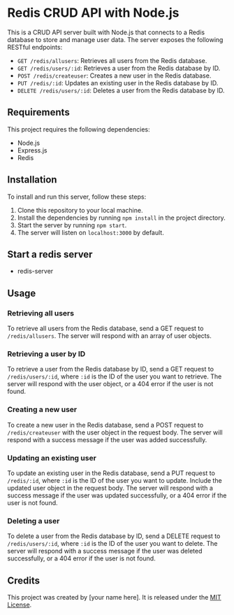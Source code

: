 # Redis CRUD API with Node.js

This is a CRUD API server built with Node.js that connects to a Redis database to store and manage user data. The server exposes the following RESTful endpoints:

- `GET /redis/allusers`: Retrieves all users from the Redis database.
- `GET /redis/users/:id`: Retrieves a user from the Redis database by ID.
- `POST /redis/createuser`: Creates a new user in the Redis database.
- `PUT /redis/:id`: Updates an existing user in the Redis database by ID.
- `DELETE /redis/users/:id`: Deletes a user from the Redis database by ID.

## Requirements

This project requires the following dependencies:

- Node.js
- Express.js
- Redis

## Installation

To install and run this server, follow these steps:

1. Clone this repository to your local machine.
2. Install the dependencies by running `npm install` in the project directory.
3. Start the server by running `npm start`.
4. The server will listen on `localhost:3000` by default.

## Start a redis server
- redis-server

## Usage

### Retrieving all users

To retrieve all users from the Redis database, send a GET request to `/redis/allusers`. The server will respond with an array of user objects.

### Retrieving a user by ID

To retrieve a user from the Redis database by ID, send a GET request to `/redis/users/:id`, where `:id` is the ID of the user you want to retrieve. The server will respond with the user object, or a 404 error if the user is not found.

### Creating a new user

To create a new user in the Redis database, send a POST request to `/redis/createuser` with the user object in the request body. The server will respond with a success message if the user was added successfully.

### Updating an existing user

To update an existing user in the Redis database, send a PUT request to `/redis/:id`, where `:id` is the ID of the user you want to update. Include the updated user object in the request body. The server will respond with a success message if the user was updated successfully, or a 404 error if the user is not found.

### Deleting a user

To delete a user from the Redis database by ID, send a DELETE request to `/redis/users/:id`, where `:id` is the ID of the user you want to delete. The server will respond with a success message if the user was deleted successfully, or a 404 error if the user is not found.

## Credits

This project was created by [your name here]. It is released under the [MIT License](https://opensource.org/licenses/MIT).
